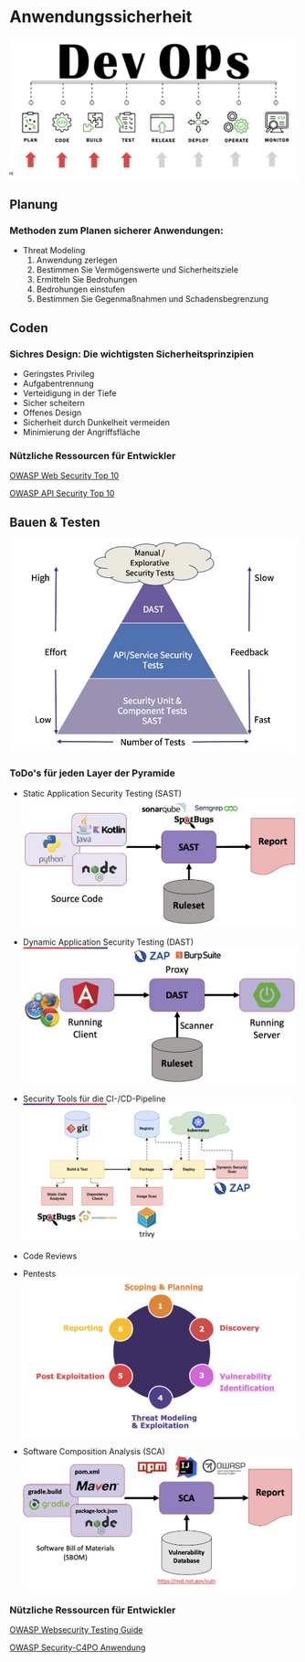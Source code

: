 # Anwendungssicherheit

![Übersicht](../99_assets/images/appsec_overview.png)

## Planung

### Methoden zum Planen sicherer Anwendungen:

* Threat Modeling
  1. Anwendung zerlegen
  2. Bestimmen Sie Vermögenswerte und Sicherheitsziele
  3. Ermitteln Sie Bedrohungen
  4. Bedrohungen einstufen
  5. Bestimmen Sie Gegenmaßnahmen und Schadensbegrenzung

## Coden

### Sichres Design: Die wichtigsten Sicherheitsprinzipien
* Geringstes Privileg 
* Aufgabentrennung 
* Verteidigung in der Tiefe 
* Sicher scheitern 
* Offenes Design 
* Sicherheit durch Dunkelheit vermeiden 
* Minimierung der Angriffsfläche

### Nützliche Ressourcen für Entwickler
[OWASP Web Security Top 10](https://owasp.org/www-project-top-ten/)

[OWASP API Security Top 10](https://owasp.org/API-Security/editions/2023/en/0x00-header/)

## Bauen & Testen

![Testing Pyramide](../99_assets/images/testing_pyramide.png)

### ToDo's für jeden Layer der Pyramide

* Static Application Security Testing (SAST)
  ![SAST](../99_assets/images/SAST.png)


* Dynamic Application Security Testing (DAST)
  ![DAST](../99_assets/images/DAST.png)


* Security Tools für die CI-/CD-Pipeline
  ![CICD Tooling](../99_assets/images/CICD_tools.png)


* Code Reviews


* Pentests
  ![Pentestflow](../99_assets/images/pentest_schritte.png)


* Software Composition Analysis (SCA)
  ![SCA](../99_assets/images/SCA.png)

### Nützliche Ressourcen für Entwickler
[OWASP Websecurity Testing Guide](https://owasp.org/www-project-web-security-testing-guide)

[OWASP Security-C4PO Anwendung](https://owasp.org/www-project-security-c4po/)